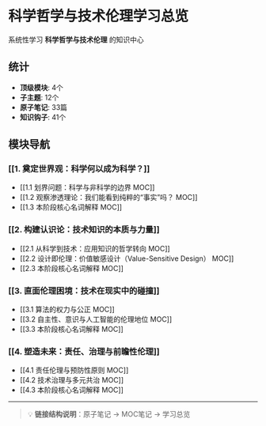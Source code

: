 # 科学哲学与技术伦理学习总览

系统性学习 **科学哲学与技术伦理** 的知识中心

## 统计

- **顶级模块**: 4个
- **子主题**: 12个
- **原子笔记**: 33篇
- **知识钩子**: 41个

## 模块导航

### [[1. 奠定世界观：科学何以成为科学？]]

- [[1.1 划界问题：科学与非科学的边界 MOC]]
- [[1.2 观察渗透理论：我们能看到纯粹的“事实”吗？ MOC]]
- [[1.3 本阶段核心名词解释 MOC]]

### [[2. 构建认识论：技术知识的本质与力量]]

- [[2.1 从科学到技术：应用知识的哲学转向 MOC]]
- [[2.2 设计即伦理：价值敏感设计（Value-Sensitive Design） MOC]]
- [[2.3 本阶段核心名词解释 MOC]]

### [[3. 直面伦理困境：技术在现实中的碰撞]]

- [[3.1 算法的权力与公正 MOC]]
- [[3.2 自主性、意识与人工智能的伦理地位 MOC]]
- [[3.3 本阶段核心名词解释 MOC]]

### [[4. 塑造未来：责任、治理与前瞻性伦理]]

- [[4.1 责任伦理与预防性原则 MOC]]
- [[4.2 技术治理与多元共治 MOC]]
- [[4.3 本阶段核心名词解释 MOC]]

---

> 💡 **链接结构说明**：原子笔记 → MOC笔记 → 学习总览
